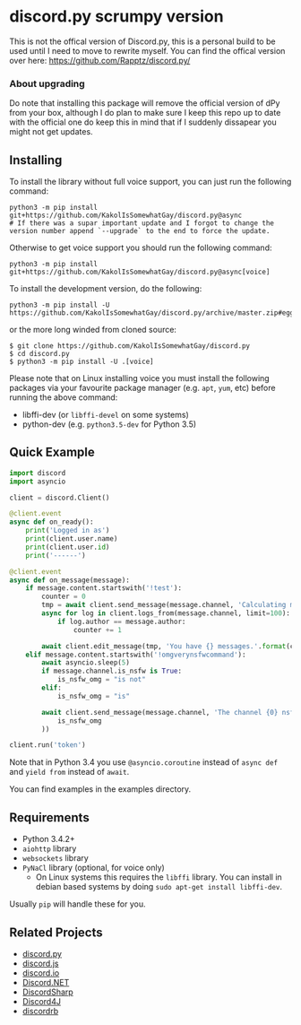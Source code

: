 # discord.py scrumpy version

This is not the offical version of Discord.py, this is a personal build to be used until I need to move to rewrite myself.
You can find the offical version over here: https://github.com/Rapptz/discord.py/

### About upgrading

Do note that installing this package will remove the official version of dPy from your box, although I do plan to make sure I keep this repo up to date with the official one do keep this in mind that if I suddenly dissapear you might not get updates.

## Installing

To install the library without full voice support, you can just run the following command:

```
python3 -m pip install git+https://github.com/KakolIsSomewhatGay/discord.py@async
# If there was a supar important update and I forgot to change the version number append `--upgrade` to the end to force the update.
```


Otherwise to get voice support you should run the following command:

```
python3 -m pip install git+https://github.com/KakolIsSomewhatGay/discord.py@async[voice]
```

To install the development version, do the following:

```
python3 -m pip install -U https://github.com/KakolIsSomewhatGay/discord.py/archive/master.zip#egg=discord.py[voice]
```

or the more long winded from cloned source:

```
$ git clone https://github.com/KakolIsSomewhatGay/discord.py
$ cd discord.py
$ python3 -m pip install -U .[voice]
```

Please note that on Linux installing voice you must install the following packages via your favourite package manager (e.g. `apt`, `yum`, etc) before running the above command:

- libffi-dev (or `libffi-devel` on some systems)
- python<version>-dev (e.g. `python3.5-dev` for Python 3.5)

## Quick Example

```py
import discord
import asyncio

client = discord.Client()

@client.event
async def on_ready():
    print('Logged in as')
    print(client.user.name)
    print(client.user.id)
    print('------')

@client.event
async def on_message(message):
    if message.content.startswith('!test'):
        counter = 0
        tmp = await client.send_message(message.channel, 'Calculating messages...')
        async for log in client.logs_from(message.channel, limit=100):
            if log.author == message.author:
                counter += 1

        await client.edit_message(tmp, 'You have {} messages.'.format(counter))
    elif message.content.startswith('!omgverynsfwcommand'):
        await asyncio.sleep(5)
        if message.channel.is_nsfw is True:
            is_nsfw_omg = "is not"
        elif:
            is_nsfw_omg = "is"

        await client.send_message(message.channel, 'The channel {0} nsfw'.format(
            is_nsfw_omg
        ))

client.run('token')
```

Note that in Python 3.4 you use `@asyncio.coroutine` instead of `async def` and `yield from` instead of `await`.

You can find examples in the examples directory.

## Requirements

- Python 3.4.2+
- `aiohttp` library
- `websockets` library
- `PyNaCl` library (optional, for voice only)
    - On Linux systems this requires the `libffi` library. You can install in
      debian based systems by doing `sudo apt-get install libffi-dev`.

Usually `pip` will handle these for you.

## Related Projects

- [discord.py](https://github.com/Rapptz/discord.py/)
- [discord.js](https://github.com/discord-js/discord.js)
- [discord.io](https://github.com/izy521/discord.io)
- [Discord.NET](https://github.com/RogueException/Discord.Net)
- [DiscordSharp](https://github.com/Luigifan/DiscordSharp)
- [Discord4J](https://github.com/knobody/Discord4J)
- [discordrb](https://github.com/meew0/discordrb)
